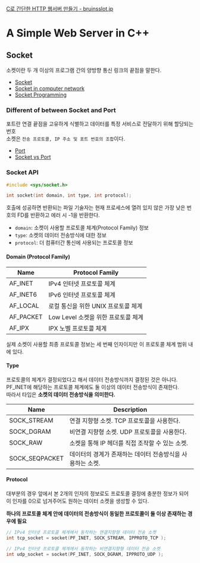 [C로 간단한 HTTP 웹서버 만들기 - bruinsslot.jp](https://bruinsslot.jp/post/simple-http-webserver-in-c/)

# A Simple Web Server in C++

## Socket
소켓이란 두 개 이상의 프로그램 간의 양방향 통신 링크의 끝점을 말한다.

- [Socket](https://en.wikipedia.org/wiki/Network_socket)
- [Socket in computer network]((https://www.geeksforgeeks.org/socket-in-computer-network/))
- [Socket Programming](https://www.ibm.com/docs/ko/i/7.3?topic=communications-socket-programming)

### Different of between Socket and Port
포트란 연결 끝점을 고유하게 식별하고 데이터를 특정 서비스로 전달하기 위해 할당되는 번호\
소켓은 `전송 프로토콜, IP 주소 및 포트 번호의 조합`이다.

- [Port](https://en.wikipedia.org/wiki/Port_(computer_networking))
- [Socket vs Port](https://www.geeksforgeeks.org/difference-between-socket-and-port/)

### Socket API
```c
#include <sys/socket.h>

int socket(int domain, int type, int protocol);
```
호출에 성공하면 반환되는 파일 기술자는 현재 프로세스에 열려 있지 않은 가장 낮은 번호의 FD를 반환하고 에러 시 -1을 반환한다.
- `domain`: 소켓이 사용할 프로토콜 체계(Protocol Family) 정보 
- `type`: 소켓의 데이터 전송방식에 대한 정보
- `protocol`: 더 컴퓨터간 통신에 사용되는 프로토콜 정보

#### Domain (Protocol Family)
| Name      | Protocol Family          |
| --------- | ------------------------ |
| AF_INET   | IPv4 인터넷 프로토콜 체계         |
| AF_INET6  | IPv6 인터넷 프로토콜 체계         |
| AF_LOCAL  | 로컬 통신을 위한 UNIX 프로토콜 체계   |
| AF_PACKET | Low Level 소켓을 위한 프로토콜 체계 |
| AF_IPX    | IPX 노벨 프로토콜 체계           |

실제 소켓이 사용할 최종 프로토콜 정보는 세 번째 인자이지만 이 프로토콜 체계 범위 내에 있다.

#### Type
프로토콜의 체계가 결정되었다고 해서 데이터 전송방식까지 결정된 것은 아니다.\
PF_INET에 해당하는 프로토콜 체계에도 둘 이상의 데이터 전송방식이 존재한다.\
따라서 타입은 **소켓의 데이터 전송방식을 의미한다.**

| Name      | Description |
| --------- | ----------- |
| SOCK_STREAM | 연결 지향형 소켓. TCP 프로토콜을 사용한다. |
| SOCK_DGRAM  | 비연결 지향형 소켓. UDP 프로토콜을 사용한다. |
| SOCK_RAW    | 소켓을 통해 IP 헤더를 직접 조작할 수 있는 소켓. |
| SOCK_SEQPACKET | 데이터의 경계가 존재하는 데이터 전송방식을 사용하는 소켓. |

#### Protocol
대부분의 경우 앞에서 본 2개의 인자의 정보로도 프로토콜 결정에 충분한 정보가 되어 이 인자를 0으로 넘겨주어도 원하는 데이터 소켓을 생성할 수 있다.

**하나의 프로토콜 체계 안에 데이터의 전송방식이 동일한 프로토콜이 둘 이상 존재하는 경우에 필요**

```c
// IPv4 인터넷 프로토콜 체계에서 동작하는 연결지향형 데이터 전송 소켓
int tcp_socket = socket(PF_INET, SOCK_STREAM, IPPROTO_TCP );

// IPv4 인터넷 프로토콜 체계에서 동작하는 비연결지향형 데이터 전송 소켓
int udp_socket = socket(PF_INET, SOCK_DGRAM, IPPROTO_UDP );
```
